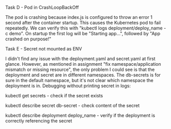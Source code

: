 Task D - Pod in CrashLoopBackOff

The pod is crashing because index.js is configured to throw an error 1 second after the container startup. This causes the Kubernetes pod to fail repeatedly. We can verify this with "kubectl logs deployment/deploy_name -c demo". On startup the first log will be "Starting app…", followed by "App crashed on purpose!"

Task E - Secret not mounted as ENV 

I didn't find any issue with the deployment.yaml and secret.yaml at first glance. However, as mentioned in assignment "fix namespace/application mismatch or missing resource", the only problem I could see is that the deployment and secret are in different namespaces. The db-secrets is for sure in the default namespace, but it's not clear which namespace the deployment is in. Debugging without printing secret in logs:

kubectl get secrets - check if the secret exists

kubectl describe secret db-secret - check content of the secret

kubectl describe deployment deploy_name - verify if the deployment is correctly referencing the secret
